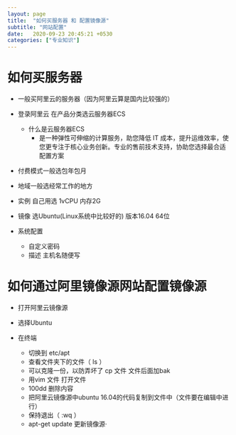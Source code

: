 ```yaml
---
layout: page
title:  "如何买服务器 和 配置镜像源"
subtitle: "网站配置"
date:   2020-09-23 20:45:21 +0530
categories: ["专业知识"]
---
```


# 如何买服务器

- 一般买阿里云的服务器（因为阿里云算是国内比较强的）

- 登录阿里云 在产品分类选云服务器ECS 
    - 什么是云服务器ECS 
        - 是一种弹性可伸缩的计算服务，助您降低 IT 成本，提升运维效率，使您更专注于核心业务创新。专业的售前技术支持，协助您选择最合适配置方案
- 付费模式一般选包年包月

- 地域一般选经常工作的地方

- 实例 自己用选 1vCPU 内存2G

- 镜像 选Ubuntu(Linux系统中比较好的) 版本16.04 64位

- 系统配置 
    - 自定义密码
    - 描述 主机名随便写



# 如何通过阿里镜像源网站配置镜像源

- 打开阿里云镜像源

- 选择Ubuntu

- 在终端 
    - 切换到 etc/apt
    - 查看文件夹下的文件（ ls ）
    - 可以克隆一份，以防弄坏了 cp  文件  文件后面加bak
    - 用vim 文件  打开文件
    - 100dd 删除内容
    - 把阿里云镜像源中ubuntu 16.04的代码复制到文件中（文件要在编辑中进行）
    - 保持退出（ :wq ）
    - apt-get update 更新镜像源·
        
